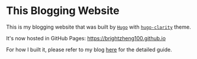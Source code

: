 # This Blogging Website

This is my blogging website that was built by [`Hugo`](https://gohugo.io/) with [`hugo-clarity`](https://github.com/chipzoller/hugo-clarity) theme.

It's now hosted in GitHub Pages: https://brightzheng100.github.io

For how I built it, please refer to my blog [here](https://brightzheng100.github.io/post/2021/05/complete-website-setup-guide-by-github-and-hugo/) for the detailed guide.
